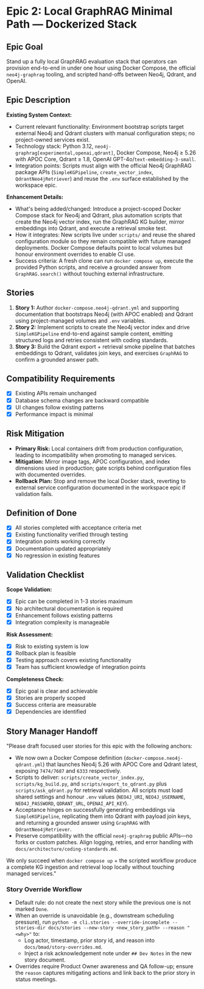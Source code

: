 # Epic 2: Local GraphRAG Minimal Path — Dockerized Stack

## Epic Goal
Stand up a fully local GraphRAG evaluation stack that operators can provision end-to-end in under one hour using Docker Compose, the official `neo4j-graphrag` tooling, and scripted hand-offs between Neo4j, Qdrant, and OpenAI.

## Epic Description
**Existing System Context:**
- Current relevant functionality: Environment bootstrap scripts target external Neo4j and Qdrant clusters with manual configuration steps; no project-owned services exist.
- Technology stack: Python 3.12, `neo4j-graphrag[experimental,openai,qdrant]`, Docker Compose, Neo4j ≥ 5.26 with APOC Core, Qdrant ≥ 1.8, OpenAI GPT-4o/`text-embedding-3-small`.
- Integration points: Scripts must align with the official Neo4j GraphRAG package APIs (`SimpleKGPipeline`, `create_vector_index`, `QdrantNeo4jRetriever`) and reuse the `.env` surface established by the workspace epic.

**Enhancement Details:**
- What's being added/changed: Introduce a project-scoped Docker Compose stack for Neo4j and Qdrant, plus automation scripts that create the Neo4j vector index, run the GraphRAG KG builder, mirror embeddings into Qdrant, and execute a retrieval smoke test.
- How it integrates: New scripts live under `scripts/` and reuse the shared configuration module so they remain compatible with future managed deployments. Docker Compose defaults point to local volumes but honour environment overrides to enable CI use.
- Success criteria: A fresh clone can run `docker compose up`, execute the provided Python scripts, and receive a grounded answer from `GraphRAG.search()` without touching external infrastructure.

## Stories
1. **Story 1:** Author `docker-compose.neo4j-qdrant.yml` and supporting documentation that bootstraps Neo4j (with APOC enabled) and Qdrant using project-managed volumes and `.env` variables.
2. **Story 2:** Implement scripts to create the Neo4j vector index and drive `SimpleKGPipeline` end-to-end against sample content, emitting structured logs and retries consistent with coding standards.
3. **Story 3:** Build the Qdrant export + retrieval smoke pipeline that batches embeddings to Qdrant, validates join keys, and exercises `GraphRAG` to confirm a grounded answer path.

## Compatibility Requirements
- [x] Existing APIs remain unchanged
- [x] Database schema changes are backward compatible
- [x] UI changes follow existing patterns
- [x] Performance impact is minimal

## Risk Mitigation
- **Primary Risk:** Local containers drift from production configuration, leading to incompatibility when promoting to managed services.
- **Mitigation:** Mirror image tags, APOC configuration, and index dimensions used in production; gate scripts behind configuration files with documented overrides.
- **Rollback Plan:** Stop and remove the local Docker stack, reverting to external service configuration documented in the workspace epic if validation fails.

## Definition of Done
- [x] All stories completed with acceptance criteria met
- [x] Existing functionality verified through testing
- [x] Integration points working correctly
- [x] Documentation updated appropriately
- [x] No regression in existing features

## Validation Checklist
**Scope Validation:**
- [x] Epic can be completed in 1-3 stories maximum
- [x] No architectural documentation is required
- [x] Enhancement follows existing patterns
- [x] Integration complexity is manageable

**Risk Assessment:**
- [x] Risk to existing system is low
- [x] Rollback plan is feasible
- [x] Testing approach covers existing functionality
- [x] Team has sufficient knowledge of integration points

**Completeness Check:**
- [x] Epic goal is clear and achievable
- [x] Stories are properly scoped
- [x] Success criteria are measurable
- [x] Dependencies are identified

## Story Manager Handoff
"Please draft focused user stories for this epic with the following anchors:

- We now own a Docker Compose definition (`docker-compose.neo4j-qdrant.yml`) that launches Neo4j 5.26 with APOC Core and Qdrant latest, exposing `7474/7687` and `6333` respectively.
- Scripts to deliver: `scripts/create_vector_index.py`, `scripts/kg_build.py`, and `scripts/export_to_qdrant.py` plus `scripts/ask_qdrant.py` for retrieval validation. All scripts must load shared settings and honour `.env` values (`NEO4J_URI`, `NEO4J_USERNAME`, `NEO4J_PASSWORD`, `QDRANT_URL`, `OPENAI_API_KEY`).
- Acceptance hinges on successfully generating embeddings via `SimpleKGPipeline`, replicating them into Qdrant with payload join keys, and returning a grounded answer using `GraphRAG` with `QdrantNeo4jRetriever`.
- Preserve compatibility with the official `neo4j-graphrag` public APIs—no forks or custom patches. Align logging, retries, and error handling with `docs/architecture/coding-standards.md`.

We only succeed when `docker compose up` + the scripted workflow produce a complete KG ingestion and retrieval loop locally without touching managed services."

### Story Override Workflow
- Default rule: do not create the next story while the previous one is not marked `Done`.
- When an override is unavoidable (e.g., downstream scheduling pressure), run `python -m cli.stories --override-incomplete --stories-dir docs/stories --new-story <new_story_path> --reason "<why>"` to:
  - Log actor, timestamp, prior story id, and reason into `docs/bmad/story-overrides.md`.
  - Inject a risk acknowledgement note under `## Dev Notes` in the new story document.
- Overrides require Product Owner awareness and QA follow-up; ensure the `reason` captures mitigating actions and link back to the prior story in status meetings.
